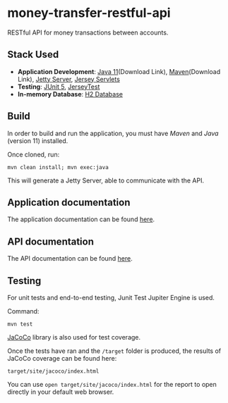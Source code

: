 # money-transfer-restful-api

RESTful API for money transactions between accounts.

## Stack Used

- **Application Development**: [Java 11](https://www.oracle.com/technetwork/java/javase/downloads/jdk11-downloads-5066655.html)(Download Link), [Maven](https://maven.apache.org/download.cgi)(Download Link), [Jetty Server](https://en.wikipedia.org/wiki/Jetty_(web_server)), [Jersey Servlets](https://jersey.github.io/)
- **Testing**: [JUnit 5](https://junit.org/junit5/), [JerseyTest](https://jersey.github.io/documentation/latest/test-framework.html)
- **In-memory Database**: [H2 Database](https://www.h2database.com/html/main.html)

## Build

In order to build and run the application, you must have _Maven_ and _Java_ (version 11) installed.

Once cloned, run:

```
mvn clean install; mvn exec:java
```

This will generate a Jetty Server, able to communicate with the API.

## Application documentation

The application documentation can be found [here](DOCUMENT.md).

## API documentation

The API documentation can be found [here](api_docs/API.md).

## Testing

For unit tests and end-to-end testing, Junit Test Jupiter Engine is used.

Command:

```
mvn test
```

[JaCoCo](https://www.eclemma.org/jacoco/) library is also used for test coverage.

Once the tests have ran and the `/target` folder is produced, the results of
JaCoCo coverage can be found here:
```
target/site/jacoco/index.html
```

You can use `open target/site/jacoco/index.html` for the report to open
directly in your default web browser.
